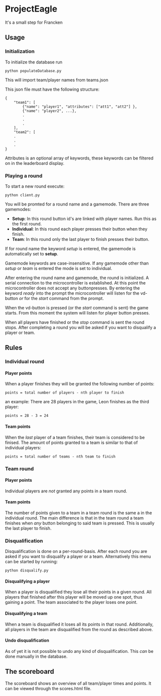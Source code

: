 # ProjectEagle
It's a small step for Francken

## Usage
### Initialization
To initialize the database run
```
python populateDatabase.py
```
This will import team/player names from teams.json

This json file must have the following structure:
```
{
    "team1": [
        {"name": "player1", "attributes": ["att1", "att2"] },
        {"name": "player2", ...},
        .
        .
        .
    ],
    "team2": [
    .
    .
    .
}
```
Attributes is an optional array of keywords, these keywords can be filtered on in the leaderboard display.

### Playing a round
To start a new round execute:
```console
python client.py
```
You will be promted for a round name and a gamemode.
There are three gamemodes:
- __Setup__: In this round button id's are linked with player names. Run this as the first round.
- __Individual__: In this round each player presses their button when they finish.
- __Team__: In this round only the last player to finish presses their button.

If for round name the keyword _setup_ is entered, the gamemode is automatically set to __setup__.

Gamemode keywords are case-insensitive.
If any gamemode other than _setup_ or _team_ is entered the mode is set to individual.

After entering the round name and gamemode, the round is initialized. A serial connection to the microcontroller is established. At this point the microcontroller does not accept any buttonpresses.
By entering the keyword _ready_ into the prompt the microcontroller will listen for the vd-button _or_ for the _start_ command from the prompt.

When the vd-button is pressed (or the _start_ command is sent) the game starts. From this moment the system will listen for player button presses.

When all players have finished or the _stop_ command is sent the round stops.
After completing a round you will be asked if you want to disqualify a player or team.

## Rules
### Individual round
#### Player points
When a player finishes they will be granted the following number of points:
```
points = total number of players - nth player to finish
```
an example: There are 28 players in the game, Leon finishes as the third player:
```
points = 28 - 3 = 24
```

#### Team points
When the _last_ player of a team finishes, their team is considered to be finised.
The amount of points granted to a team is similar to that of individual players:
```
points = total number of teams - nth team to finish
```

### Team round
#### Player points
Individual players are _not_ granted any points in a team round.
#### Team points
The number of points given to a team in a team round is the same a in the individual round. The main difference is that in the team round a team finishes when _any_ button belonging to said team is pressed. This is usually the last player to finish.

### Disqualification
Disqualification is done on a per-round-basis. After each round you are asked if you want to disqualify a player or a team. Alternatively this menu can be started by running:
```console
python disqualify.py
```
#### Disqualifying a player
When a player is disqualified they lose all their points in a given round. All players that finished after this player will be moved up one spot, thus gaining a point.
The team associated to the player loses one point.
#### Disqualifying a team
When a team is disqualified it loses all its points in that round. Additionally, all players in the team are disqualified from the round as described above.
#### Undo disqualification
As of yet it is not possible to undo any kind of disqualification. This _can_ be done manually in the database.
## The scoreboard
The scoreboard shows an overview of all team/player times and points.
It can be viewed through the scores.html file.